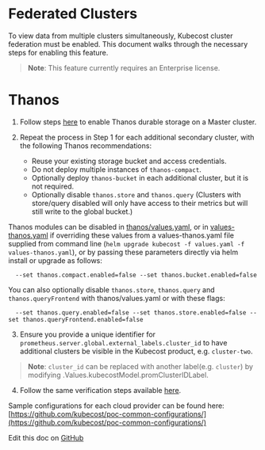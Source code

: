 Federated Clusters
==================

To view data from multiple clusters simultaneously, Kubecost cluster federation must be enabled.
This document walks through the necessary steps for enabling this feature.


> **Note**: This feature currently requires an Enterprise license.

# Thanos

1. Follow steps [here](https://github.com/kubecost/docs/blob/main/long-term-storage.md#option-b-out-of-cluster-storage-thanos) to enable Thanos durable storage on a Master cluster.

2. Repeat the process in Step 1 for each additional secondary cluster, with the following Thanos recommendations:
   * Reuse your existing storage bucket and access credentials.
   * Do not deploy multiple instances of `thanos-compact`.
   * Optionally deploy `thanos-bucket` in each additional cluster, but it is not required.
   * Optionally disable `thanos.store` and `thanos.query` (Clusters with store/query disabled will only have access to their metrics but will still write to the global bucket.)

Thanos modules can be disabled in [thanos/values.yaml](https://github.com/kubecost/cost-analyzer-helm-chart/blob/master/cost-analyzer/charts/thanos/values.yaml),
or in [values-thanos.yaml](https://github.com/kubecost/cost-analyzer-helm-chart/blob/develop/cost-analyzer/values-thanos.yaml) if overriding these values from a values-thanos.yaml file supplied from command line (`helm upgrade kubecost -f values.yaml -f values-thanos.yaml`),
or by passing these parameters directly via helm install or upgrade as follows:

  ```
    --set thanos.compact.enabled=false --set thanos.bucket.enabled=false
  ```

You can also optionally disable `thanos.store`, `thanos.query` and `thanos.queryFrontend` with thanos/values.yaml or with these flags:

  ```
    --set thanos.query.enabled=false --set thanos.store.enabled=false --set thanos.queryFrontend.enabled=false
  ```

3. Ensure you provide a unique identifier for `prometheus.server.global.external_labels.cluster_id` to have additional clusters be visible in the Kubecost product, e.g. `cluster-two`.

  > **Note**: `cluster_id` can be replaced with another label(e.g. `cluster`) by modifying .Values.kubecostModel.promClusterIDLabel.

4. Follow the same verification steps available [here](https://github.com/kubecost/docs/blob/main/long-term-storage.md#verify-thanos).

Sample configurations for each cloud provider can be found here: [https://github.com/kubecost/poc-common-configurations/](https://github.com/kubecost/poc-common-configurations/)

Edit this doc on [GitHub](https://github.com/kubecost/docs/blob/main/federated-clusters.md)

<!--- {"article":"4407595946135","section":"4402815636375","permissiongroup":"1500001277122"} --->
